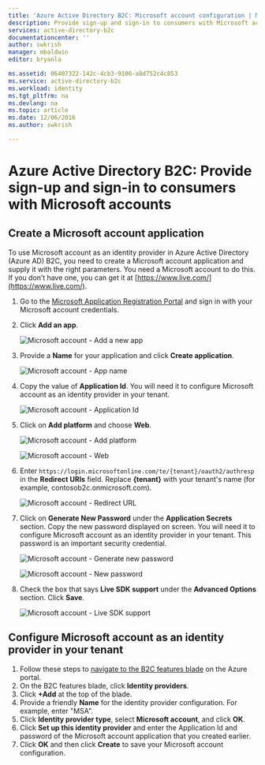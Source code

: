 ```yaml
---
title: 'Azure Active Directory B2C: Microsoft account configuration | Microsoft Docs'
description: Provide sign-up and sign-in to consumers with Microsoft accounts in your applications that are secured by Azure Active Directory B2C.
services: active-directory-b2c
documentationcenter: ''
author: swkrish
manager: mbaldwin
editor: bryanla

ms.assetid: 06407322-142c-4cb3-9106-a8d752c4c853
ms.service: active-directory-b2c
ms.workload: identity
ms.tgt_pltfrm: na
ms.devlang: na
ms.topic: article
ms.date: 12/06/2016
ms.author: swkrish

---
```

# Azure Active Directory B2C: Provide sign-up and sign-in to consumers with Microsoft accounts
## Create a Microsoft account application
To use Microsoft account as an identity provider in Azure Active Directory (Azure AD) B2C, you need to create a Microsoft account application and supply it with the right parameters. You need a Microsoft account to do this. If you don’t have one, you can get it at [https://www.live.com/](https://www.live.com/).

1. Go to the [Microsoft Application Registration Portal](https://apps.dev.microsoft.com/?referrer=https://azure.microsoft.com/documentation/articles&deeplink=/appList) and sign in with your Microsoft account credentials.
2. Click **Add an app**.
   
    ![Microsoft account - Add a new app](./media/active-directory-b2c-setup-msa-app/msa-add-new-app.png)
3. Provide a **Name** for your application and click **Create application**.
   
    ![Microsoft account - App name](./media/active-directory-b2c-setup-msa-app/msa-app-name.png)
4. Copy the value of **Application Id**. You will need it to configure Microsoft account as an identity provider in your tenant.
   
    ![Microsoft account - Application Id](./media/active-directory-b2c-setup-msa-app/msa-app-id.png)
5. Click on **Add platform** and choose **Web**.
   
    ![Microsoft account - Add platform](./media/active-directory-b2c-setup-msa-app/msa-add-platform.png)
   
    ![Microsoft account - Web](./media/active-directory-b2c-setup-msa-app/msa-web.png)
6. Enter `https://login.microsoftonline.com/te/{tenant}/oauth2/authresp` in the **Redirect URIs** field. Replace **{tenant}** with your tenant's name (for example, contosob2c.onmicrosoft.com).
   
    ![Microsoft account - Redirect URL](./media/active-directory-b2c-setup-msa-app/msa-redirect-url.png)
7. Click on **Generate New Password** under the **Application Secrets** section. Copy the new password displayed on screen. You will need it to configure Microsoft account as an identity provider in your tenant. This password is an important security credential.
   
    ![Microsoft account - Generate new password](./media/active-directory-b2c-setup-msa-app/msa-generate-new-password.png)
   
    ![Microsoft account - New password](./media/active-directory-b2c-setup-msa-app/msa-new-password.png)
8. Check the box that says **Live SDK support** under the **Advanced Options** section. Click **Save**.
   
    ![Microsoft account - Live SDK support](./media/active-directory-b2c-setup-msa-app/msa-live-sdk-support.png)

## Configure Microsoft account as an identity provider in your tenant
1. Follow these steps to [navigate to the B2C features blade](active-directory-b2c-app-registration.md#navigate-to-the-b2c-features-blade) on the Azure portal.
2. On the B2C features blade, click **Identity providers**.
3. Click **+Add** at the top of the blade.
4. Provide a friendly **Name** for the identity provider configuration. For example, enter "MSA".
5. Click **Identity provider type**, select **Microsoft account**, and click **OK**.
6. Click **Set up this identity provider** and enter the Application Id and password of the Microsoft account application that you created earlier.
7. Click **OK** and then click **Create** to save your Microsoft account configuration.

